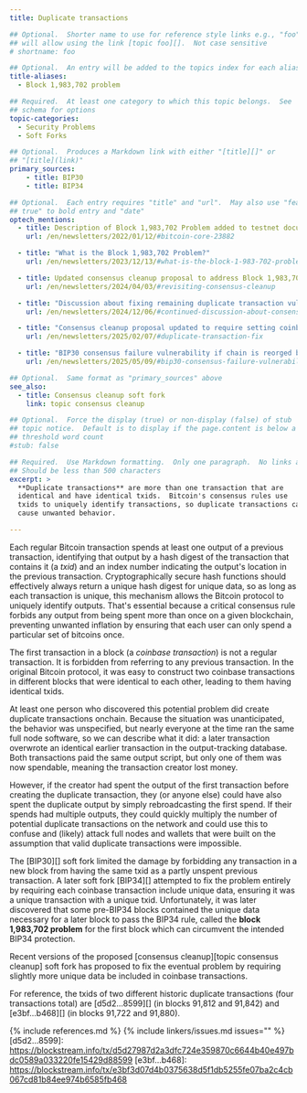 ```yaml
---
title: Duplicate transactions

## Optional.  Shorter name to use for reference style links e.g., "foo"
## will allow using the link [topic foo][].  Not case sensitive
# shortname: foo

## Optional.  An entry will be added to the topics index for each alias
title-aliases:
  - Block 1,983,702 problem

## Required.  At least one category to which this topic belongs.  See
## schema for options
topic-categories:
  - Security Problems
  - Soft Forks

## Optional.  Produces a Markdown link with either "[title][]" or
## "[title](link)"
primary_sources:
    - title: BIP30
    - title: BIP34

## Optional.  Each entry requires "title" and "url".  May also use "feature:
## true" to bold entry and "date"
optech_mentions:
  - title: Description of Block 1,983,702 Problem added to testnet documentation
    url: /en/newsletters/2022/01/12/#bitcoin-core-23882

  - title: "What is the Block 1,983,702 Problem?"
    url: /en/newsletters/2023/12/13/#what-is-the-block-1-983-702-problem

  - title: Updated consensus cleanup proposal to address Block 1,983,702 problem
    url: /en/newsletters/2024/04/03/#revisiting-consensus-cleanup

  - title: "Discussion about fixing remaining duplicate transaction vulnerabilities in consensus cleanup fork"
    url: /en/newsletters/2024/12/06/#continued-discussion-about-consensus-cleanup-soft-fork-proposal

  - title: "Consensus cleanup proposal updated to require setting coinbase lock time to previous block height"
    url: /en/newsletters/2025/02/07/#duplicate-transaction-fix

  - title: "BIP30 consensus failure vulnerability if chain is reorged below block 91880"
    url: /en/newsletters/2025/05/09/#bip30-consensus-failure-vulnerability

## Optional.  Same format as "primary_sources" above
see_also:
  - title: Consensus cleanup soft fork
    link: topic consensus cleanup

## Optional.  Force the display (true) or non-display (false) of stub
## topic notice.  Default is to display if the page.content is below a
## threshold word count
#stub: false

## Required.  Use Markdown formatting.  Only one paragraph.  No links allowed.
## Should be less than 500 characters
excerpt: >
  **Duplicate transactions** are more than one transaction that are
  identical and have identical txids.  Bitcoin's consensus rules use
  txids to uniquely identify transactions, so duplicate transactions can
  cause unwanted behavior.

---
```

Each regular Bitcoin transaction spends at least one output of a
previous transaction, identifying that output by a hash digest of the
transaction that contains it (a _txid_) and an index number indicating
the output's location in the previous transaction.  Cryptographically
secure hash functions should effectively always return a unique hash
digest for unique data, so as long as each transaction is unique, this
mechanism allows the Bitcoin protocol to uniquely identify outputs.
That's essential because a critical consensus rule forbids any output
from being spent more than once on a given blockchain, preventing
unwanted inflation by ensuring that each user can only spend a
particular set of bitcoins once.

The first transaction in a block (a _coinbase transaction_) is not a
regular transaction.  It is forbidden from referring to any previous
transaction.  In the original Bitcoin protocol, it was easy to construct
two coinbase transactions in different blocks that were identical to
each other, leading to them having identical txids.

At least one person who discovered this potential problem did create
duplicate transactions onchain.  Because the situation was
unanticipated, the behavior was unspecified, but nearly everyone at the
time ran the same full node software, so we can describe what it did: a
later transaction overwrote an identical earlier transaction in the
output-tracking database.  Both transactions paid the same output
script, but only one of them was now spendable, meaning the transaction
creator lost money.

However, if the creator had spent the
output of the first transaction before creating the duplicate transaction, they (or anyone else)
could have also spent the duplicate output by simply rebroadcasting the
first spend.  If their spends had multiple outputs, they could quickly
multiply the number of potential duplicate transactions on the network
and could use this to confuse and (likely) attack full nodes and wallets
that were built on the assumption that valid duplicate transactions were
impossible.

The [BIP30][] soft fork limited the damage by forbidding any transaction
in a new block from having the same txid as a partly unspent previous
transaction.  A later soft fork [BIP34][] attempted to fix the problem
entirely by requiring each coinbase transaction include unique data,
ensuring it was a unique transaction with a unique txid.  Unfortunately,
it was later discovered that some pre-BIP34 blocks contained the unique
data necessary for a later block to pass the BIP34 rule, called the
**block 1,983,702 problem** for the first block which can circumvent the
intended BIP34 protection.

Recent versions of the proposed [consensus cleanup][topic consensus
cleanup] soft fork has proposed to fix the eventual problem by requiring
slightly more unique data be included in coinbase transactions.

For reference, the txids of two different historic duplicate
transactions (four transactions total) are
[d5d2...8599][] (in blocks 91,812 and 91,842)
and
[e3bf...b468][] (in blocks 91,722 and 91,880).

{% include references.md %}
{% include linkers/issues.md issues="" %}
[d5d2...8599]: https://blockstream.info/tx/d5d27987d2a3dfc724e359870c6644b40e497bdc0589a033220fe15429d88599
[e3bf...b468]: https://blockstream.info/tx/e3bf3d07d4b0375638d5f1db5255fe07ba2c4cb067cd81b84ee974b6585fb468
